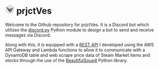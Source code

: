 # <img src="images/Logo-circle.png" alt="prjctVes Logo"  height="30"> prjctVes
Welcome to the Github repository for prjctVes. It is a Discord bot which utilizes the [discord.py](https://pypi.org/project/discord.py/) Python module to design a bot to send and receive messages via Discord. 

Along with this, it is equipped with a [REST API](https://github.com/MaiTra10/prjctVes-API) I developed using the AWS API Gateway and Lambda functions to allow it to communicate with a DynamoDB table and web scrape price data of Steam Market items and stocks through the use of the [BeautifulSoup4](https://pypi.org/project/beautifulsoup4/) Python library.
